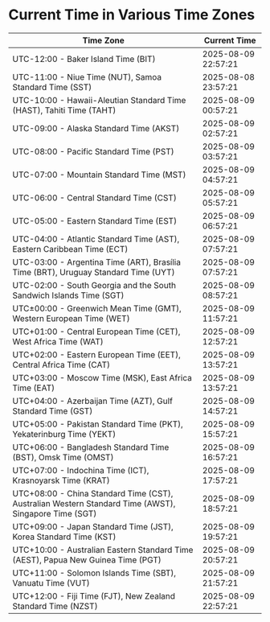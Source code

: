 # Current Time in Various Time Zones

| Time Zone | Current Time |
|-----------|--------------|
| UTC-12:00 - Baker Island Time (BIT) | 2025-08-09 22:57:21 |
| UTC-11:00 - Niue Time (NUT), Samoa Standard Time (SST) | 2025-08-08 23:57:21 |
| UTC-10:00 - Hawaii-Aleutian Standard Time (HAST), Tahiti Time (TAHT) | 2025-08-09 00:57:21 |
| UTC-09:00 - Alaska Standard Time (AKST) | 2025-08-09 02:57:21 |
| UTC-08:00 - Pacific Standard Time (PST) | 2025-08-09 03:57:21 |
| UTC-07:00 - Mountain Standard Time (MST) | 2025-08-09 04:57:21 |
| UTC-06:00 - Central Standard Time (CST) | 2025-08-09 05:57:21 |
| UTC-05:00 - Eastern Standard Time (EST) | 2025-08-09 06:57:21 |
| UTC-04:00 - Atlantic Standard Time (AST), Eastern Caribbean Time (ECT) | 2025-08-09 07:57:21 |
| UTC-03:00 - Argentina Time (ART), Brasília Time (BRT), Uruguay Standard Time (UYT) | 2025-08-09 07:57:21 |
| UTC-02:00 - South Georgia and the South Sandwich Islands Time (SGT) | 2025-08-09 08:57:21 |
| UTC±00:00 - Greenwich Mean Time (GMT), Western European Time (WET) | 2025-08-09 11:57:21 |
| UTC+01:00 - Central European Time (CET), West Africa Time (WAT) | 2025-08-09 12:57:21 |
| UTC+02:00 - Eastern European Time (EET), Central Africa Time (CAT) | 2025-08-09 13:57:21 |
| UTC+03:00 - Moscow Time (MSK), East Africa Time (EAT) | 2025-08-09 13:57:21 |
| UTC+04:00 - Azerbaijan Time (AZT), Gulf Standard Time (GST) | 2025-08-09 14:57:21 |
| UTC+05:00 - Pakistan Standard Time (PKT), Yekaterinburg Time (YEKT) | 2025-08-09 15:57:21 |
| UTC+06:00 - Bangladesh Standard Time (BST), Omsk Time (OMST) | 2025-08-09 16:57:21 |
| UTC+07:00 - Indochina Time (ICT), Krasnoyarsk Time (KRAT) | 2025-08-09 17:57:21 |
| UTC+08:00 - China Standard Time (CST), Australian Western Standard Time (AWST), Singapore Time (SGT) | 2025-08-09 18:57:21 |
| UTC+09:00 - Japan Standard Time (JST), Korea Standard Time (KST) | 2025-08-09 19:57:21 |
| UTC+10:00 - Australian Eastern Standard Time (AEST), Papua New Guinea Time (PGT) | 2025-08-09 20:57:21 |
| UTC+11:00 - Solomon Islands Time (SBT), Vanuatu Time (VUT) | 2025-08-09 21:57:21 |
| UTC+12:00 - Fiji Time (FJT), New Zealand Standard Time (NZST) | 2025-08-09 22:57:21 |

